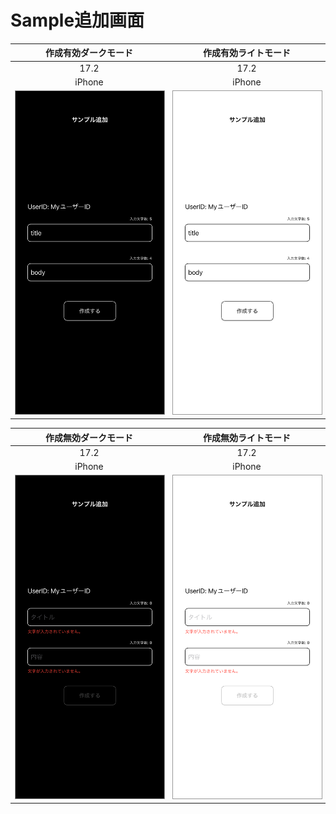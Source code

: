 # Sample追加画面

|作成有効ダークモード|作成有効ライトモード|
|:---:|:---:|
|17.2|17.2|
|iPhone|iPhone|
|<img src='../ReferenceImages_64/Sample追加画面/testSampleAddView_作成_有効_ダークモード_iPhone_17_2_393x852@3x.png' width='250' style='border: 1px solid #999' />|<img src='../ReferenceImages_64/Sample追加画面/testSampleAddView_作成_有効_ライトモード_iPhone_17_2_393x852@3x.png' width='250' style='border: 1px solid #999' />|

|作成無効ダークモード|作成無効ライトモード|
|:---:|:---:|
|17.2|17.2|
|iPhone|iPhone|
|<img src='../ReferenceImages_64/Sample追加画面/testSampleAddView_作成_無効_ダークモード_iPhone_17_2_393x852@3x.png' width='250' style='border: 1px solid #999' />|<img src='../ReferenceImages_64/Sample追加画面/testSampleAddView_作成_無効_ライトモード_iPhone_17_2_393x852@3x.png' width='250' style='border: 1px solid #999' />|

